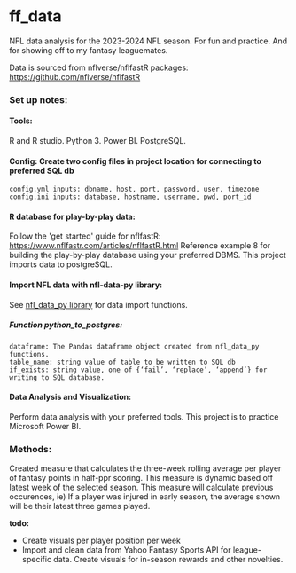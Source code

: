 # ff_data
NFL data analysis for the 2023-2024 NFL season. For fun and practice. And for showing off to my fantasy leaguemates.

Data is sourced from nflverse/nflfastR packages: 
  https://github.com/nflverse/nflfastR



### Set up notes:
#### Tools:
R and R studio. Python 3. Power BI. PostgreSQL.


#### Config: Create two config files in project location for connecting to preferred SQL db
	config.yml inputs: dbname, host, port, password, user, timezone
	config.ini inputs: database, hostname, username, pwd, port_id


#### R database for play-by-play data:
Follow the 'get started' guide for nflfastR: https://www.nflfastr.com/articles/nflfastR.html
Reference example 8 for building the play-by-play database using your preferred DBMS. This project imports data to postgreSQL.


#### Import NFL data with nfl-data-py library:
See [nfl_data_py library](https://github.com/cooperdff/nfl_data_py) for data import functions.


##### Function python_to_postgres:
	dataframe: The Pandas dataframe object created from nfl_data_py functions.
	table_name: string value of table to be written to SQL db
	if_exists: string value, one of {‘fail’, ‘replace’, ‘append’} for writing to SQL database.

#### Data Analysis and Visualization:
Perform data analysis with your preferred tools. This project is to practice Microsoft Power BI.

### Methods:
Created measure that calculates the three-week rolling average per player of fantasy points in half-ppr scoring. This measure is dynamic based off latest week of the selected season. This measure will calculate previous occurences, ie) If a player was injured in early season, the average shown will be their latest three games played.


**todo:** 
- Create visuals per player position per week
- Import and clean data from Yahoo Fantasy Sports API for league-specific data. Create visuals for in-season rewards and other novelties.